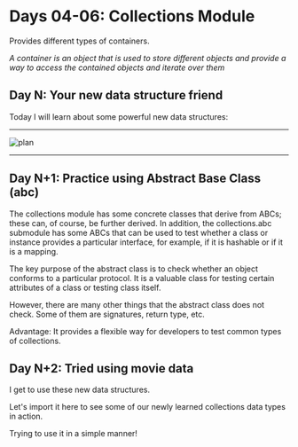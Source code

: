 # Days 04-06: Collections Module

Provides different types of containers.

*A container is an object that is used to store different objects and provide a way to access the contained objects and iterate over them*

## Day N: Your new data structure friend

Today I will learn about some powerful new data structures: 

---
![plan](https://data-flair.training/blogs/wp-content/uploads/sites/2/2018/02/Collections-Module-01.jpg)

---

## Day N+1: Practice using Abstract Base Class (abc)

The collections module has some concrete classes that derive from ABCs; these can, of course, be further derived. In addition, the collections.abc submodule has some ABCs that can be used to test whether a class or instance provides a particular interface, for example, if it is hashable or if it is a mapping.

The key purpose of the abstract class is to check whether an object conforms to a particular protocol.  It is a valuable class for testing certain attributes of a class or testing class itself. 

However, there are many other things that the abstract class does not check. Some of them are signatures, return type, etc. 

Advantage: It provides a flexible way for developers to test common types of collections.
 
## Day N+2: Tried using movie data

I get to use these new data structures.

Let's import it here to see some of our newly learned collections data types in action.

Trying to use it in a simple manner!